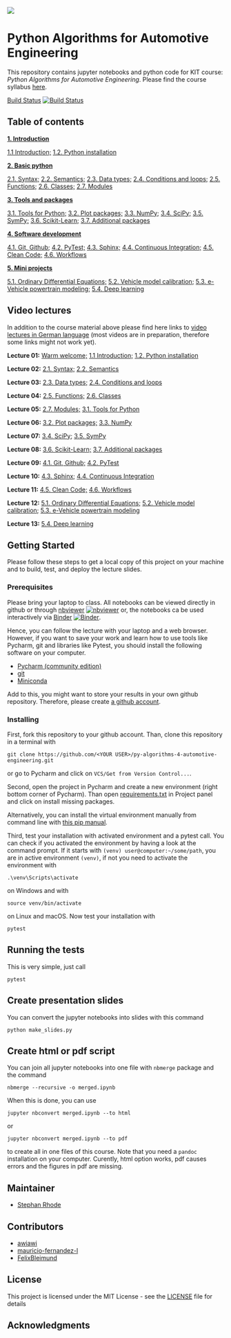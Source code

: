 ![](https://www.python.org/static/community_logos/python-powered-w-140x56.png)

# Python Algorithms for Automotive Engineering

This repository contains jupyter notebooks and python code for KIT course: *Python 
Algorithms for Automotive Engineering*. Please find the course syllabus 
[here](syllabus.md).

[Build Status](https://travis-ci.com/StephanRhode/py-algorithms-4-automotive-engineering)
[![Build Status](https://travis-ci.com/StephanRhode/py-algorithms-4-automotive-engineering.svg?branch=master)](https://travis-ci.com/StephanRhode/py-algorithms-4-automotive-engineering)

## Table of contents
[**1. Introduction**](00_intro)

[1.1 Introduction;](00_intro/00_intro.ipynb)
[1.2. Python installation](00_intro/01_py-installation.ipynb)

[**2. Basic python**](01_basic-python) 

[2.1. Syntax;](01_basic-python/00_syntax.ipynb)
[2.2. Semantics;](01_basic-python/01_semantics.ipynb)
[2.3. Data types;](01_basic-python/02_data-types.ipynb)
[2.4. Conditions and loops;](01_basic-python/03_conditions-and-loops.ipynb)
[2.5. Functions;](01_basic-python/04_functions.ipynb)
[2.6. Classes;](01_basic-python/05_classes.ipynb)
[2.7. Modules](01_basic-python/06_modules.ipynb)

[**3. Tools and packages**](02_tools-and-packages)

[3.1. Tools for Python;](02_tools-and-packages/00_tools-for-python.ipynb)
[3.2. Plot packages;](02_tools-and-packages/01_plot-packages.ipynb)
[3.3. NumPy;](02_tools-and-packages/02_numpy.ipynb)
[3.4. SciPy;](02_tools-and-packages/03_scipy.ipynb)
[3.5. SymPy;](02_tools-and-packages/04_sympy.ipynb)
[3.6. Scikit-Learn;](02_tools-and-packages/05_sklearn.ipynb)
[3.7. Additional packages](02_tools-and-packages/06_additional-packages.ipynb)

[**4. Software development**](03_software-development)

[4.1. Git, Github;](03_software-development/00_git-github.ipynb)
[4.2. PyTest;](03_software-development/01_pytest.ipynb)
[4.3. Sphinx;](03_software-development/02_sphinx.ipynb)
[4.4. Continuous Integration;](03_software-development/03_continuous-integration.ipynb)
[4.5. Clean Code;](03_software-development/04_clean-code.ipynb)
[4.6. Workflows](03_software-development/05_workflows.ipynb)

[**5. Mini projects**](04_mini-projects)

[5.1. Ordinary Differential Equations;](04_mini-projects/00_ode.ipynb)
[5.2. Vehicle model calibration;](04_mini-projects/01_vehicle-model-calibration.ipynb)
[5.3. e-Vehicle powertrain modeling;](04_mini-projects/02_e-vehicle-powertrain-model.ipynb)
[5.4. Deep learning](04_mini-projects/09_deepl.ipynb)

## Video lectures
In addition to the course material above please find here links to [video lectures in 
German language](https://mediaservice.bibliothek.kit.edu/#/details/DIVA-2020-C16) 
(most videos are in preparation, therefore some links might not work yet).

**Lecture 01:** [Warm welcome;](http://dx.doi.org/10.5445/IR/1000118409) 
[1.1 Introduction;](https://doi.org/10.5445/IR/1000118403) [1.2. Python installation]()

**Lecture 02:** [2.1. Syntax;](https://doi.org/10.5445/IR/1000118466) [2.2. Semantics]()

**Lecture 03:** [2.3. Data types;]() [2.4. Conditions and loops]()

**Lecture 04:** [2.5. Functions;]() [2.6. Classes]()

**Lecture 05:** [2.7. Modules;]() [3.1. Tools for Python]()

**Lecture 06:** [3.2. Plot packages;]() [3.3. NumPy]()

**Lecture 07:** [3.4. SciPy;]() [3.5. SymPy]()

**Lecture 08:** [3.6. Scikit-Learn;]() [3.7. Additional packages]()

**Lecture 09:** [4.1. Git, Github;]() [4.2. PyTest]()

**Lecture 10:** [4.3. Sphinx;]() [4.4. Continuous Integration]()

**Lecture 11:** [4.5. Clean Code;]() [4.6. Workflows]()

**Lecture 12:** [5.1. Ordinary Differential Equations;]() [5.2. Vehicle model calibration;]()
[5.3. e-Vehicle powertrain modeling]()

**Lecture 13:** [5.4. Deep learning]()

## Getting Started

Please follow these steps to get a local copy of this project on your machine and to 
build, test, and deploy the lecture slides.

### Prerequisites

Please bring your laptop to class. All notebooks can be viewed directly in github or through 
[nbviewer](https://nbviewer.jupyter.org/github/StephanRhode/py-algorithms-4-automotive-engineering/tree/master/)
[![nbviewer](https://img.shields.io/badge/render-nbviewer-orange.svg)](https://nbviewer.jupyter.org/github/StephanRhode/py-algorithms-4-automotive-engineering/tree/master/)
or, the notebooks ca be used interactively via
[Binder](https://mybinder.org/v2/gh/StephanRhode/py-algorithms-4-automotive-engineering/master)
[![Binder](https://mybinder.org/badge_logo.svg)](https://mybinder.org/v2/gh/StephanRhode/py-algorithms-4-automotive-engineering/master).

Hence, you can follow the lecture with your laptop and a web browser. However, if you
want to save your work and learn how to use tools like Pycharm, git and libraries like
Pytest, you should install the following software on your computer.

* [Pycharm (community edition)](https://www.jetbrains.com/pycharm/download)
* [git](https://git-scm.com/downloads)
* [Miniconda](https://docs.conda.io/en/latest/miniconda.html)

Add to this, you might want to store your results in your own github repository. 
Therefore, please create [a github account](https://github.com/).

### Installing

First, fork this repository to your github account. Than, clone this repository in a 
terminal with

```
git clone https://github.com/<YOUR USER>/py-algorithms-4-automotive-engineering.git
```

or go to Pycharm and click on `VCS/Get from Version Control...`. 

Second, open the project in Pycharm and create a new environment (right bottom corner
of Pycharm). Than open [requirements.txt](requirements.txt) in Project panel and click
on install missing packages.

Alternatively, you can install the virtual environment manually from command line
with [this pip manual](https://packaging.python.org/guides/installing-using-pip-and-virtual-environments/).

Third, test your installation with activated environment and a pytest call. You can 
check if you activated the environment by having a look at the command prompt. If it 
starts with `(venv) user@computer:~/some/path`, you are in active environment
`(venv)`, if not you need to activate the environment with 

```
.\venv\Scripts\activate
```
on Windows and with 
```
source venv/bin/activate
```
on Linux and macOS. Now test your installation with
```
pytest
```

## Running the tests

This is very simple, just call
```
pytest
```

## Create presentation slides
You can convert the jupyter notebooks into slides with this command
```
python make_slides.py
```

## Create html or pdf script
You can join all jupyter notebooks into one file with `nbmerge` package 
and the command
```
nbmerge --recursive -o merged.ipynb
```
When this is done, you can use 
```
jupyter nbconvert merged.ipynb --to html
```
or 
```
jupyter nbconvert merged.ipynb --to pdf
```
to create all in one files of this course. Note that you need a 
`pandoc` installation on your computer. Curently, html option works,
pdf causes errors and the figures in pdf are missing.

## Maintainer

* [Stephan Rhode](https://github.com/StephanRhode)

## Contributors

* [awiawi](https://github.com/awiawi)
* [mauricio-fernandez-l](https://github.com/mauricio-fernandez-l)
* [FelixBleimund](https://github.com/FelixBleimund)

## License

This project is licensed under the MIT License - see the [LICENSE](LICENSE) file 
for details

## Acknowledgments
